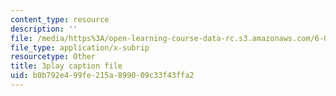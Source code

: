 ```yaml
---
content_type: resource
description: ''
file: /media/https%3A/open-learning-course-data-rc.s3.amazonaws.com/6-046j-design-and-analysis-of-algorithms-spring-2015/b0b792e499fe215a899009c33f43ffa2_krZI60lKPek.srt
file_type: application/x-subrip
resourcetype: Other
title: 3play caption file
uid: b0b792e4-99fe-215a-8990-09c33f43ffa2
---
```

